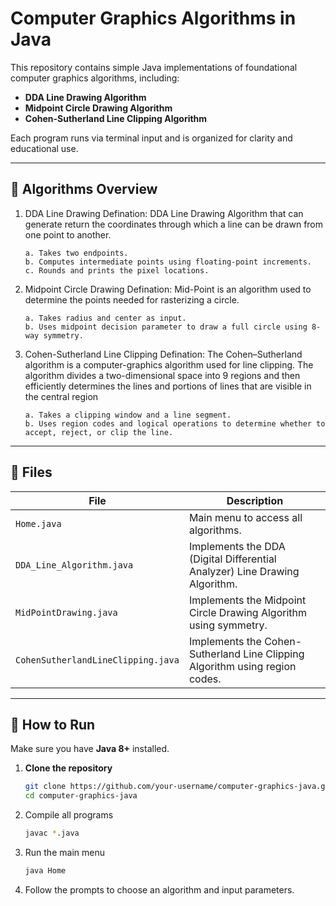 # Computer Graphics Algorithms in Java

This repository contains simple Java implementations of foundational computer graphics algorithms, including:

- **DDA Line Drawing Algorithm**
- **Midpoint Circle Drawing Algorithm**
- **Cohen-Sutherland Line Clipping Algorithm**

Each program runs via terminal input and is organized for clarity and educational use.

---

## 🧠 Algorithms Overview

1. DDA Line Drawing
	Defination: DDA Line Drawing Algorithm that can generate return the coordinates through which a line can be drawn from one point to another.
	```Usage:
	a. Takes two endpoints.
	b. Computes intermediate points using floating-point increments.
	c. Rounds and prints the pixel locations.
	```

2. Midpoint Circle Drawing
	Defination: Mid-Point is an algorithm used to determine the points needed for rasterizing a circle. 
	```Usage:
	a. Takes radius and center as input.
	b. Uses midpoint decision parameter to draw a full circle using 8-way symmetry.
	```

3. Cohen-Sutherland Line Clipping
	Defination: The Cohen–Sutherland algorithm is a computer-graphics algorithm used for line clipping. The algorithm divides a two-dimensional space into 9 regions and then efficiently determines the lines and portions of lines that are visible in the central region 
	```Usage
	a. Takes a clipping window and a line segment.
	b. Uses region codes and logical operations to determine whether to accept, reject, or clip the line.
	```

---

## 📁 Files

| File                              | Description |
|-----------------------------------|-------------|
| `Home.java`                       | Main menu to access all algorithms. |
| `DDA_Line_Algorithm.java`         | Implements the DDA (Digital Differential Analyzer) Line Drawing Algorithm. |
| `MidPointDrawing.java`            | Implements the Midpoint Circle Drawing Algorithm using symmetry. |
| `CohenSutherlandLineClipping.java`| Implements the Cohen-Sutherland Line Clipping Algorithm using region codes. |

---

## 🚀 How to Run

Make sure you have **Java 8+** installed.

1. **Clone the repository**
	```bash
	git clone https://github.com/your-username/computer-graphics-java.git
	cd computer-graphics-java
	```

2. Compile all programs

	```bash
	javac *.java
	```

3. Run the main menu

	```bash
	java Home
	```
	
4. Follow the prompts to choose an algorithm and input parameters.

